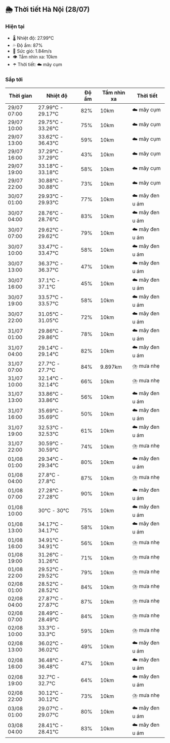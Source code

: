 ## 🌦️ Thời tiết Hà Nội (28/07)

### Hiện tại

- 🌡️ Nhiệt độ: 27.99℃
- 💦 Độ ẩm: 87%
- 💨 Sức gió: 1.84m/s
- 👁️ Tầm nhìn xa: 10km
- ☂️ Thời tiết: ☁️ mây cụm

### Sắp tới

| Thời gian | Nhiệt độ | Độ ẩm | Tầm nhìn xa | Thời tiết |
| --- | --- | --- | --- | --- |
| 29/07 07:00 | 27.99℃ - 29.17℃ | 82% | 10km | ☁️ mây cụm |
| 29/07 10:00 | 29.75℃ - 33.26℃ | 75% | 10km | ☁️ mây cụm |
| 29/07 13:00 | 33.62℃ - 36.43℃ | 59% | 10km | ☁️ mây cụm |
| 29/07 16:00 | 37.29℃ - 37.29℃ | 43% | 10km | ☁️ mây cụm |
| 29/07 19:00 | 33.18℃ - 33.18℃ | 58% | 10km | ☁️ mây cụm |
| 29/07 22:00 | 30.88℃ - 30.88℃ | 73% | 10km | ☁️ mây cụm |
| 30/07 01:00 | 29.93℃ - 29.93℃ | 77% | 10km | ☁️ mây đen u ám |
| 30/07 04:00 | 28.76℃ - 28.76℃ | 83% | 10km | ☁️ mây đen u ám |
| 30/07 07:00 | 29.62℃ - 29.62℃ | 79% | 10km | ☁️ mây đen u ám |
| 30/07 10:00 | 33.47℃ - 33.47℃ | 58% | 10km | ☁️ mây đen u ám |
| 30/07 13:00 | 36.37℃ - 36.37℃ | 47% | 10km | ☁️ mây đen u ám |
| 30/07 16:00 | 37.1℃ - 37.1℃ | 45% | 10km | ☁️ mây đen u ám |
| 30/07 19:00 | 33.57℃ - 33.57℃ | 58% | 10km | ☁️ mây đen u ám |
| 30/07 22:00 | 31.05℃ - 31.05℃ | 72% | 10km | ☁️ mây đen u ám |
| 31/07 01:00 | 29.86℃ - 29.86℃ | 78% | 10km | ☁️ mây đen u ám |
| 31/07 04:00 | 29.14℃ - 29.14℃ | 82% | 10km | ☁️ mây đen u ám |
| 31/07 07:00 | 27.7℃ - 27.7℃ | 84% | 9.897km | ⛈️ mưa nhẹ |
| 31/07 10:00 | 32.14℃ - 32.14℃ | 66% | 10km | ⛈️ mưa nhẹ |
| 31/07 13:00 | 33.86℃ - 33.86℃ | 56% | 10km | ☁️ mây đen u ám |
| 31/07 16:00 | 35.69℃ - 35.69℃ | 50% | 10km | ☁️ mây đen u ám |
| 31/07 19:00 | 32.53℃ - 32.53℃ | 61% | 10km | ☁️ mây đen u ám |
| 31/07 22:00 | 30.59℃ - 30.59℃ | 74% | 10km | ⛈️ mưa nhẹ |
| 01/08 01:00 | 29.34℃ - 29.34℃ | 80% | 10km | ☁️ mây đen u ám |
| 01/08 04:00 | 27.8℃ - 27.8℃ | 87% | 10km | ⛈️ mưa nhẹ |
| 01/08 07:00 | 27.28℃ - 27.28℃ | 90% | 10km | ☁️ mây đen u ám |
| 01/08 10:00 | 30℃ - 30℃ | 75% | 10km | ☁️ mây đen u ám |
| 01/08 13:00 | 34.17℃ - 34.17℃ | 58% | 10km | ☁️ mây đen u ám |
| 01/08 16:00 | 34.91℃ - 34.91℃ | 56% | 10km | ⛈️ mưa nhẹ |
| 01/08 19:00 | 31.26℃ - 31.26℃ | 71% | 10km | ⛈️ mưa nhẹ |
| 01/08 22:00 | 29.52℃ - 29.52℃ | 79% | 10km | ⛈️ mưa nhẹ |
| 02/08 01:00 | 28.52℃ - 28.52℃ | 84% | 10km | ⛈️ mưa nhẹ |
| 02/08 04:00 | 27.87℃ - 27.87℃ | 87% | 10km | ⛈️ mưa nhẹ |
| 02/08 07:00 | 28.49℃ - 28.49℃ | 84% | 10km | ⛈️ mưa nhẹ |
| 02/08 10:00 | 33.3℃ - 33.3℃ | 59% | 10km | ⛈️ mưa nhẹ |
| 02/08 13:00 | 36.02℃ - 36.02℃ | 49% | 10km | ☁️ mây đen u ám |
| 02/08 16:00 | 36.48℃ - 36.48℃ | 47% | 10km | ☁️ mây đen u ám |
| 02/08 19:00 | 32.7℃ - 32.7℃ | 64% | 10km | ☁️ mây đen u ám |
| 02/08 22:00 | 30.12℃ - 30.12℃ | 73% | 10km | ⛈️ mưa nhẹ |
| 03/08 01:00 | 29.07℃ - 29.07℃ | 80% | 10km | ☁️ mây đen u ám |
| 03/08 04:00 | 28.41℃ - 28.41℃ | 83% | 10km | ☁️ mây đen u ám |
